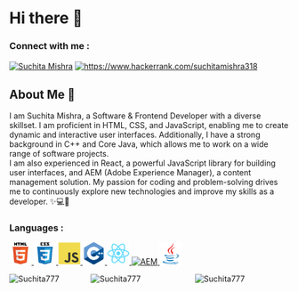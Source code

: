 <h1>Hi there 👋</h1>

  <h3 align="left">Connect with me :</h3>
    <p align="left">
        <a href="https://www.linkedin.com/in/suchitamishra777/" target="blank"><img align="center"
                src="https://raw.githubusercontent.com/rahuldkjain/github-profile-readme-generator/master/src/images/icons/Social/linked-in-alt.svg" alt="Suchita Mishra" height="30"
                width="40" /></a>
        <a href="https://www.hackerrank.com/suchitamishra318" target="blank"><img align="center"
                src="https://raw.githubusercontent.com/rahuldkjain/github-profile-readme-generator/master/src/images/icons/Social/hackerrank.svg"
                alt="https://www.hackerrank.com/suchitamishra318" height="30" width="40" /></a>
    </p>

   <h2>About Me 🚀</h2>
    <p>
        I am Suchita Mishra, a Software & Frontend Developer with a diverse skillset. I am proficient in HTML,
        CSS, and JavaScript, enabling me to create dynamic and interactive user interfaces. Additionally, I have a strong
        background in C++ and Core Java, which allows me to work on a wide range of software projects.
        <br>
        I am also experienced in React, a powerful JavaScript library for building user interfaces, and AEM (Adobe Experience Manager), a content management solution.
        My passion for coding and problem-solving drives me to continuously explore new technologies and improve my skills as a developer.
        ✨💻🎨
    </p>

   <h3 align="left">Languages :</h3>
    <p align="left">
        <a href="https://www.w3schools.com/html/" target="_blank" rel="noreferrer"> <img
                src="https://raw.githubusercontent.com/devicons/devicon/master/icons/html5/html5-original-wordmark.svg" alt="HTML5" width="40"
                height="40" /> </a>
        <a href="https://www.w3schools.com/css/" target="_blank" rel="noreferrer"> <img
                src="https://raw.githubusercontent.com/devicons/devicon/master/icons/css3/css3-original-wordmark.svg" alt="CSS3" width="40"
                height="40" /> </a>
        <a href="https://developer.mozilla.org/en-US/docs/Web/JavaScript" target="_blank" rel="noreferrer"> <img
                src="https://raw.githubusercontent.com/devicons/devicon/master/icons/javascript/javascript-original.svg" alt="JavaScript"
                width="40" height="40" /> </a>
        <a href="https://www.w3schools.com/cpp/" target="_blank" rel="noreferrer"> <img
                src="https://raw.githubusercontent.com/devicons/devicon/master/icons/cplusplus/cplusplus-original.svg" alt="C++" width="40"
                height="40" /> </a>
        <a href="https://reactjs.org/" target="_blank" rel="noreferrer"> <img
                src="https://raw.githubusercontent.com/devicons/devicon/master/icons/react/react-original.svg" alt="React" width="40"
                height="40" /> </a>
        <a href="https://www.adobe.com/experience-manager/" target="_blank" rel="noreferrer"> <img
                src="https://raw.githubusercontent.com/devicons/devicon/master/icons/adobe/adobe-original.svg" alt="AEM" width="40"
                height="40" /> </a>
        <a href="https://www.java.com/en/" target="_blank" rel="noreferrer"> <img
                src="https://raw.githubusercontent.com/devicons/devicon/master/icons/java/java-original.svg" alt="Java" width="40"
                height="40" /> </a>
    </p>

  

  <div style="display: flex; justify-content: center;">
      <img src="https://github-readme-stats.vercel.app/api/top-langs?username=Suchita777&show_icons=true&theme=tokyonight&locale=en&layout=compact"
            alt="Suchita777" style="width: 43%;" />
    <img src="https://github-readme-stats.vercel.app/api?username=Suchita777&theme=tokyonight" alt="Suchita777"
                style="width: 55%;" />
    <img src="https://github-readme-streak-stats.herokuapp.com/?user=Suchita777&theme=tokyonight"
                alt="Suchita777" style="width: 50%;" />
  </div>

</div>

